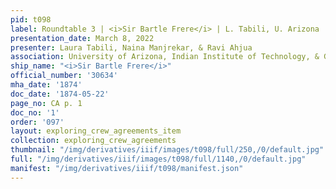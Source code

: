 ```yaml
---
pid: t098
label: Roundtable 3 | <i>Sir Bartle Frere</i> | L. Tabili, U. Arizona | 1
presentation_date: March 8, 2022
presenter: Laura Tabili, Naina Manjrekar, & Ravi Ahjua
association: University of Arizona, Indian Institute of Technology, & Georg-August-University
ship_name: "<i>Sir Bartle Frere</i>"
official_number: '30634'
mha_date: '1874'
doc_date: '1874-05-22'
page_no: CA p. 1
doc_no: '1'
order: '097'
layout: exploring_crew_agreements_item
collection: exploring_crew_agreements
thumbnail: "/img/derivatives/iiif/images/t098/full/250,/0/default.jpg"
full: "/img/derivatives/iiif/images/t098/full/1140,/0/default.jpg"
manifest: "/img/derivatives/iiif/t098/manifest.json"
---
```

